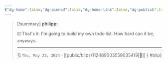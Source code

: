 ```yaml
---
{"dg-home":false,"dg-pinned":false,"dg-home-link":false,"dg-publish":true,"type":"blip","disabled rules":["yaml-title","yaml-title-alias","file-name-heading"],"title":"philipp on mastodon @ 2024-05-23","created-date":"2024-05-23T06:32:57","id":112489003559035420,"updated-date":"2025-05-02T08:50:44","dg-path":"blips/112489003559035419.md","permalink":"/blips/112489003559035419/","dgPassFrontmatter":true}
---
```


> [!summary] **philipp**:
>
> ☑️ That's it. I'm going to build my own todo list. How hard can it be, anyways.
> - - -
>
> 🗓️ `Thu, May 23, 2024` · [[public/blips/112489003559035419\|🔗]]
{ #blip}


